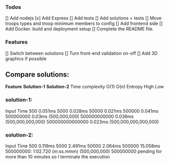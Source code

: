 ### Todos
[] Add nodejs
    [x] Add Express
    [] Add tests
    [] Add solutions + tests
    [] Move troops types and troop minimum members to config
[] Add frontend side
[] Add Docker. build and deployment setup
[] Complete the README file.

### Features
[] Switch between solutions
[] Turn front-end validation on-off
[] Add 3D graphics if possible

## Compare solutions:

**Feature**         **Solution-1**  **Solution-2**
Time complexity     O(1)            O(n)
Entropy             High            Low


### solution-1:

Input				Time
500 				0.051ms
5000 				0.028ms
50000 				0.021ms
500000 				0.041ms
500000000 			0.03ms  (500,000,000)
500000000000 		0.036ms (500,000,000,000)
500000000000000 	0.023ms (500,000,000,000,000)


### solution-2:

Input		        Time
500 		        0.119ms
5000 		        2.491ms
50000 		        2.064ms
500000 		        15.058ms
500000000: 	        1:02.720 (m:ss.mmm) (500,000,000)
500000000 	        pending for more than 10 minutes so I terminate the execution